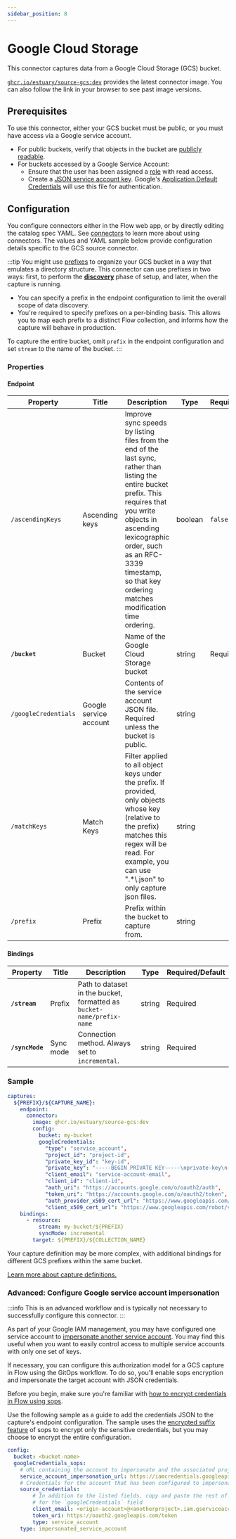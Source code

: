 ```yaml
---
sidebar_position: 8
---
```

# Google Cloud Storage

This connector captures data from a Google Cloud Storage (GCS) bucket.

[`ghcr.io/estuary/source-gcs:dev`](https://ghcr.io/estuary/source-gcs:dev) provides the latest connector image. You can also follow the link in your browser to see past image versions.

## Prerequisites

To use this connector, either your GCS bucket must be public, or you must have access via a Google service account.

* For public buckets, verify that objects in the bucket are [publicly readable](https://cloud.google.com/storage/docs/access-control/making-data-public).
* For buckets accessed by a Google Service Account:
    * Ensure that the user has been assigned a [role](https://cloud.google.com/iam/docs/understanding-roles) with read access.
    * Create a [JSON service account key](https://cloud.google.com/iam/docs/creating-managing-service-account-keys#creating). Google's [Application Default Credentials](https://cloud.google.com/docs/authentication/production) will use this file for authentication.

## Configuration

You configure connectors either in the Flow web app, or by directly editing the catalog spec YAML.
See [connectors](../../../concepts/connectors.md#using-connectors) to learn more about using connectors. The values and YAML sample below provide configuration details specific to the GCS source connector.


:::tip
You might use [prefixes](https://cloud.google.com/storage/docs/samples/storage-list-files-with-prefix) to organize your GCS bucket
in a way that emulates a directory structure.
This connector can use prefixes in two ways: first, to perform the [**discovery**](../../../concepts/connectors.md#using-connectors) phase of setup, and later, when the capture is running.

* You can specify a prefix in the endpoint configuration to limit the overall scope of data discovery.
* You're required to specify prefixes on a per-binding basis. This allows you to map each prefix to a distinct Flow collection,
and informs how the capture will behave in production.

To capture the entire bucket, omit `prefix` in the endpoint configuration and set `stream` to the name of the bucket.
:::

### Properties

#### Endpoint

| Property | Title | Description | Type | Required/Default |
|---|---|---|---|---|
| `/ascendingKeys` | Ascending keys | Improve sync speeds by listing files from the end of the last sync, rather than listing the entire bucket prefix. This requires that you write objects in ascending lexicographic order, such as an RFC-3339 timestamp, so that key ordering matches modification time ordering. | boolean | `false` |
| **`/bucket`** | Bucket | Name of the Google Cloud Storage bucket | string | Required |
| `/googleCredentials` | Google service account | Contents of the service account JSON file. Required unless the bucket is public.| string |  |
| `/matchKeys` | Match Keys | Filter applied to all object keys under the prefix. If provided, only objects whose key (relative to the prefix) matches this regex will be read. For example, you can use &quot;.&#x2A;&#x5C;.json&quot; to only capture json files. | string |  |
| `/prefix` | Prefix | Prefix within the bucket to capture from. | string |  |

#### Bindings

| Property | Title | Description | Type | Required/Default |
|---|---|---|---|---|
| **`/stream`** | Prefix | Path to dataset in the bucket, formatted as `bucket-name/prefix-name` | string | Required |
| **`/syncMode`** | Sync mode | Connection method. Always set to `incremental`. | string | Required |

### Sample


```yaml
captures:
  ${PREFIX}/${CAPTURE_NAME}:
    endpoint:
      connector:
        image: ghcr.io/estuary/source-gcs:dev
        config:
          bucket: my-bucket
          googleCredentials:
            "type": "service_account",
            "project_id": "project-id",
            "private_key_id": "key-id",
            "private_key": "-----BEGIN PRIVATE KEY-----\nprivate-key\n-----END PRIVATE KEY-----\n",
            "client_email": "service-account-email",
            "client_id": "client-id",
            "auth_uri": "https://accounts.google.com/o/oauth2/auth",
            "token_uri": "https://accounts.google.com/o/oauth2/token",
            "auth_provider_x509_cert_url": "https://www.googleapis.com/oauth2/v1/certs",
            "client_x509_cert_url": "https://www.googleapis.com/robot/v1/metadata/x509/service-account-email"
    bindings:
      - resource:
          stream: my-bucket/${PREFIX}
          syncMode: incremental
        target: ${PREFIX}/${COLLECTION_NAME}

```

Your capture definition may be more complex, with additional bindings for different GCS prefixes within the same bucket.

[Learn more about capture definitions.](../../../concepts/captures.md#pull-captures)

### Advanced: Configure Google service account impersonation

:::info
This is an advanced workflow and is typically not necessary to successfully configure this connector.
:::

As part of your Google IAM management, you may have configured one service account to [impersonate another service account](https://cloud.google.com/iam/docs/impersonating-service-accounts).
You may find this useful when you want to easily control access to multiple service accounts with only one set of keys.

If necessary, you can configure this authorization model for a GCS capture in Flow using the GitOps workflow.
To do so, you'll enable sops encryption and impersonate the target account with JSON credentials.

Before you begin, make sure you're familiar with [how to encrypt credentials in Flow using sops](./../../../concepts/connectors.md#protecting-secrets).

Use the following sample as a guide to add the credentials JSON to the capture's endpoint configuration.
The sample uses the [encrypted suffix feature](../../../concepts/connectors.md#example-protect-portions-of-a-configuration) of sops to encrypt only the sensitive credentials, but you may choose to encrypt the entire configuration.

```yaml
config:
  bucket: <bucket-name>
  googleCredentials_sops:
    # URL containing the account to impersonate and the associated project
    service_account_impersonation_url: https://iamcredentials.googleapis.com/v1/projects/-/serviceAccounts/<target-account>@<project>.iam.gserviceaccount.com:generateAccessToken
    # Credentials for the account that has been configured to impersonate the target.
    source_credentials:
        # In addition to the listed fields, copy and paste the rest of your JSON key file as your normally would
        # for the `googleCredentials` field
        client_email: <origin-account>@<anotherproject>.iam.gserviceaccount.com
        token_uri: https://oauth2.googleapis.com/token
        type: service_account
    type: impersonated_service_account
```
